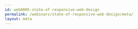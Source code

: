 ```yaml
---
id: web0005-state-of-responsive-web-design
permalink: /webinars/state-of-responsive-web-design/meta/
layout: meta
---
```

